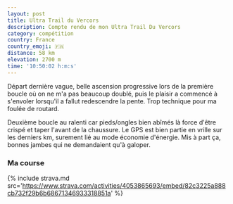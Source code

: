 ```yaml
---
layout: post
title: Ultra Trail du Vercors
description: Compte rendu de mon Ultra Trail Du Vercors
category: compétition
country: France
country_emoji: 🇫🇷
distance: 58 km
elevation: 2700 m
time: '10:50:02 h:m:s'
---
```


Départ dernière vague, belle ascension progressive lors de la première boucle où
on ne m'a pas beaucoup doublé, puis le plaisir a commencé à s'envoler lorsqu'il
a fallut redescendre la pente. Trop technique pour ma foulée de routard.

Deuxième boucle au ralenti car pieds/ongles bien abîmés là force d'être crispé
et taper l'avant de la chaussure. Le GPS est bien partie en vrille sur les
derniers km, surement lié au mode économie d'énergie. Mis à part ça, bonnes
jambes qui ne demandaient qu'à galoper.

### Ma course

{% include strava.md src='https://www.strava.com/activities/4053865693/embed/82c3225a888cb732f29b6b68671346933318851a' %}

<!--
vim:spell spelllang=fr
-->
